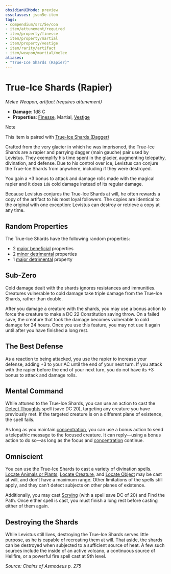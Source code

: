 ```yaml
---
obsidianUIMode: preview
cssclasses: json5e-item
tags:
- compendium/src/5e/coa
- item/attunement/required
- item/property/finesse
- item/property/martial
- item/property/vestige
- item/rarity/artifact
- item/weapon/martial/melee
aliases: 
- "True-Ice Shards (Rapier)"
---
```

# True-Ice Shards (Rapier)
*Melee Weapon, artifact (requires attunement)*  

- **Damage**: 1d8 C
- **Properties**: [Finesse](/Systems/5e/rules/item-properties.md#Finesse), Martial, [Vestige](/Systems/5e/rules/item-properties.md#Vestige)

> [!note]
> This item is paired with [True-Ice Shards (Dagger)](/Systems/5e/items/true-ice-shards-dagger-coa.md)

Crafted from the very glacier in which he was imprisoned, the True-Ice Shards are a rapier and parrying dagger (main gauche) pair used by Levistus. They exemplify his time spent in the glacier, augmenting telepathy, divination, and defense. Due to his control over ice, Levistus can conjure the True-Ice Shards from anywhere, including if they were destroyed.

You gain a +3 bonus to attack and damage rolls made with the magical rapier and it does `1d8` cold damage instead of its regular damage.

Because Levistus conjures the True-Ice Shards at will, he often rewards a copy of the artifact to his most loyal followers. The copies are identical to the original with one exception: Levistus can destroy or retrieve a copy at any time.

## Random Properties

The True-Ice Shards have the following random properties:

- 2 [major beneficial](/Systems/5e/tables/artifact-properties-major-beneficial-properties.md) properties  
- 2 [minor detrimental](/Systems/5e/tables/artifact-properties-minor-detrimental-properties.md) properties  
- 1 [major detrimental](/Systems/5e/tables/artifact-properties-major-detrimental-properties.md) property  

## Sub-Zero

Cold damage dealt with the shards ignores resistances and immunities. Creatures vulnerable to cold damage take triple damage from the True-Ice Shards, rather than double.

After you damage a creature with the shards, you may use a bonus action to force the creature to make a DC 22 Constitution saving throw. On a failed save, the creature that took the damage becomes vulnerable to cold damage for 24 hours. Once you use this feature, you may not use it again until after you have finished a long rest.

## The Best Defense

As a reaction to being attacked, you use the rapier to increase your defense, adding +3 to your AC until the end of your next turn. If you attack with the rapier before the end of your next turn, you do not have its +3 bonus to attack and damage rolls.

## Mental Command

While attuned to the True-Ice Shards, you can use an action to cast the [Detect Thoughts](/Systems/5e/spells/detect-thoughts.md) spell (save DC 20), targeting any creature you have previously met. If the targeted creature is on a different plane of existence, the spell fails.

As long as you maintain [concentration](/Systems/5e/rules/conditions.md#concentration), you can use a bonus action to send a telepathic message to the focused creature. It can reply—using a bonus action to do so—as long as the focus and [concentration](/Systems/5e/rules/conditions.md#concentration) continue.

## Omniscient

You can use the True-Ice Shards to cast a variety of divination spells. [Locate Animals or Plants](/Systems/5e/spells/locate-animals-or-plants.md), [Locate Creature](/Systems/5e/spells/locate-creature.md), and [Locate Object](/Systems/5e/spells/locate-object.md) may be cast at will, and don't have a maximum range. Other limitations of the spells still apply, and they can't detect subjects on other planes of existence.

Additionally, you may cast [Scrying](/Systems/5e/spells/scrying.md) (with a spell save DC of 20) and Find the Path. Once either spell is cast, you must finish a long rest before casting either of them again.

## Destroying the Shards

While Levistus still lives, destroying the True-Ice Shards serves little purpose, as he is capable of recreating them at will. That aside, the shards can be destroyed when subjected to a sufficient source of heat. A few such sources include the inside of an active volcano, a continuous source of Hellfire, or a powerful fire spell cast at 9th level.

*Source: Chains of Asmodeus p. 275*